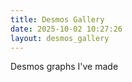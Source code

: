 ```yaml
---
title: Desmos Gallery
date: 2025-10-02 10:27:26
layout: desmos_gallery
---
```


Desmos graphs I've made
